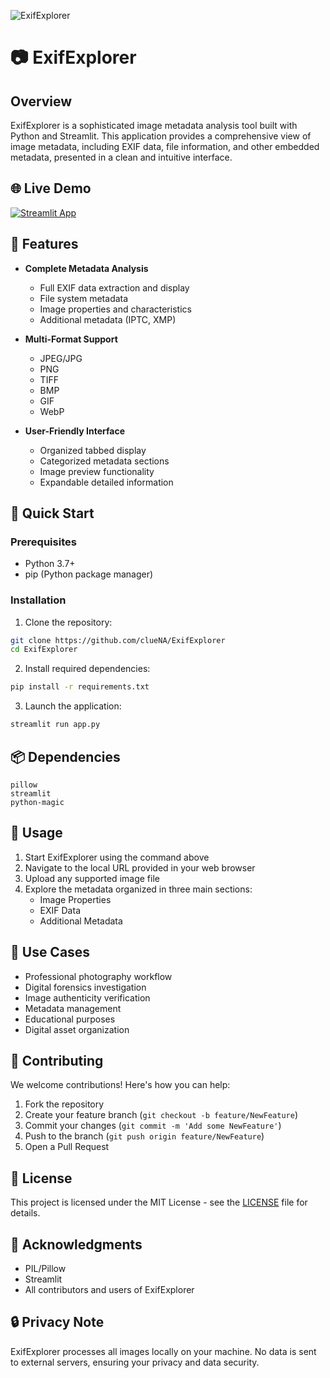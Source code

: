 ![ExifExplorer](https://socialify.git.ci/clueNA/ExifExplorer/image?font=Raleway&language=1&name=1&owner=1&pattern=Transparent&stargazers=1&theme=Dark)

# 📷 ExifExplorer

## Overview

ExifExplorer is a sophisticated image metadata analysis tool built with Python and Streamlit. This application provides a comprehensive view of image metadata, including EXIF data, file information, and other embedded metadata, presented in a clean and intuitive interface.

## 🌐 Live Demo
[![Streamlit App](https://static.streamlit.io/badges/streamlit_badge_black_white.svg)](https://exifexplorer.streamlit.app/)

## 🌟 Features

- **Complete Metadata Analysis**
  - Full EXIF data extraction and display
  - File system metadata
  - Image properties and characteristics
  - Additional metadata (IPTC, XMP)

- **Multi-Format Support**
  - JPEG/JPG
  - PNG
  - TIFF
  - BMP
  - GIF
  - WebP

- **User-Friendly Interface**
  - Organized tabbed display
  - Categorized metadata sections
  - Image preview functionality
  - Expandable detailed information

## 🚀 Quick Start

### Prerequisites

- Python 3.7+
- pip (Python package manager)

### Installation

1. Clone the repository:
```bash
git clone https://github.com/clueNA/ExifExplorer
cd ExifExplorer
```

2. Install required dependencies:
```bash
pip install -r requirements.txt
```

3. Launch the application:
```bash
streamlit run app.py
```

## 📦 Dependencies

```
pillow
streamlit
python-magic
```

## 🔧 Usage

1. Start ExifExplorer using the command above
2. Navigate to the local URL provided in your web browser
3. Upload any supported image file
4. Explore the metadata organized in three main sections:
   - Image Properties
   - EXIF Data
   - Additional Metadata

## 🎯 Use Cases

- Professional photography workflow
- Digital forensics investigation
- Image authenticity verification
- Metadata management
- Educational purposes
- Digital asset organization

## 🤝 Contributing

We welcome contributions! Here's how you can help:

1. Fork the repository
2. Create your feature branch (`git checkout -b feature/NewFeature`)
3. Commit your changes (`git commit -m 'Add some NewFeature'`)
4. Push to the branch (`git push origin feature/NewFeature`)
5. Open a Pull Request

## 📝 License

This project is licensed under the MIT License - see the [LICENSE](LICENSE) file for details.

## 🙏 Acknowledgments

- PIL/Pillow
- Streamlit
- All contributors and users of ExifExplorer

## 🔒 Privacy Note

ExifExplorer processes all images locally on your machine. No data is sent to external servers, ensuring your privacy and data security.

